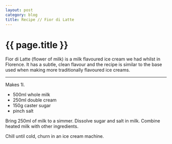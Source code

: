 ```yaml
---
layout: post
category: blog
title: Recipe // Fior di Latte
---
```


{{ page.title }}
================

Fior di Latte (flower of milk) is a milk flavoured ice cream we had whilst in Florence. It has a subtle, clean flavour and the recipe is similar to the base used when making more traditionally flavoured ice creams.

---
Makes 1l.

- 500ml whole milk
- 250ml double cream
- 150g caster sugar
- pinch salt

Bring 250ml of milk to a simmer. Dissolve sugar and salt in milk. Combine heated milk with other ingredients.

Chill until cold, churn in an ice cream machine.
